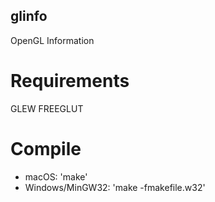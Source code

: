 ## glinfo
OpenGL Information

# Requirements
GLEW
FREEGLUT

# Compile
* macOS: 'make'
* Windows/MinGW32: 'make -fmakefile.w32'
